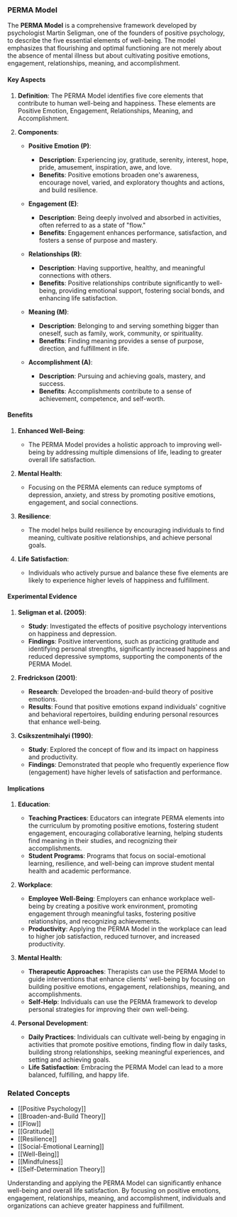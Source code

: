 ### PERMA Model

The **PERMA Model** is a comprehensive framework developed by psychologist Martin Seligman, one of the founders of positive psychology, to describe the five essential elements of well-being. The model emphasizes that flourishing and optimal functioning are not merely about the absence of mental illness but about cultivating positive emotions, engagement, relationships, meaning, and accomplishment.

#### Key Aspects

1. **Definition**:
   The PERMA Model identifies five core elements that contribute to human well-being and happiness. These elements are Positive Emotion, Engagement, Relationships, Meaning, and Accomplishment.

2. **Components**:

   - **Positive Emotion (P)**:
     - **Description**: Experiencing joy, gratitude, serenity, interest, hope, pride, amusement, inspiration, awe, and love.
     - **Benefits**: Positive emotions broaden one's awareness, encourage novel, varied, and exploratory thoughts and actions, and build resilience.

   - **Engagement (E)**:
     - **Description**: Being deeply involved and absorbed in activities, often referred to as a state of "flow."
     - **Benefits**: Engagement enhances performance, satisfaction, and fosters a sense of purpose and mastery.

   - **Relationships (R)**:
     - **Description**: Having supportive, healthy, and meaningful connections with others.
     - **Benefits**: Positive relationships contribute significantly to well-being, providing emotional support, fostering social bonds, and enhancing life satisfaction.

   - **Meaning (M)**:
     - **Description**: Belonging to and serving something bigger than oneself, such as family, work, community, or spirituality.
     - **Benefits**: Finding meaning provides a sense of purpose, direction, and fulfillment in life.

   - **Accomplishment (A)**:
     - **Description**: Pursuing and achieving goals, mastery, and success.
     - **Benefits**: Accomplishments contribute to a sense of achievement, competence, and self-worth.

#### Benefits

1. **Enhanced Well-Being**:
   - The PERMA Model provides a holistic approach to improving well-being by addressing multiple dimensions of life, leading to greater overall life satisfaction.

2. **Mental Health**:
   - Focusing on the PERMA elements can reduce symptoms of depression, anxiety, and stress by promoting positive emotions, engagement, and social connections.

3. **Resilience**:
   - The model helps build resilience by encouraging individuals to find meaning, cultivate positive relationships, and achieve personal goals.

4. **Life Satisfaction**:
   - Individuals who actively pursue and balance these five elements are likely to experience higher levels of happiness and fulfillment.

#### Experimental Evidence

1. **Seligman et al. (2005)**:
   - **Study**: Investigated the effects of positive psychology interventions on happiness and depression.
   - **Findings**: Positive interventions, such as practicing gratitude and identifying personal strengths, significantly increased happiness and reduced depressive symptoms, supporting the components of the PERMA Model.

2. **Fredrickson (2001)**:
   - **Research**: Developed the broaden-and-build theory of positive emotions.
   - **Results**: Found that positive emotions expand individuals' cognitive and behavioral repertoires, building enduring personal resources that enhance well-being.

3. **Csikszentmihalyi (1990)**:
   - **Study**: Explored the concept of flow and its impact on happiness and productivity.
   - **Findings**: Demonstrated that people who frequently experience flow (engagement) have higher levels of satisfaction and performance.

#### Implications

1. **Education**:
   - **Teaching Practices**: Educators can integrate PERMA elements into the curriculum by promoting positive emotions, fostering student engagement, encouraging collaborative learning, helping students find meaning in their studies, and recognizing their accomplishments.
   - **Student Programs**: Programs that focus on social-emotional learning, resilience, and well-being can improve student mental health and academic performance.

2. **Workplace**:
   - **Employee Well-Being**: Employers can enhance workplace well-being by creating a positive work environment, promoting engagement through meaningful tasks, fostering positive relationships, and recognizing achievements.
   - **Productivity**: Applying the PERMA Model in the workplace can lead to higher job satisfaction, reduced turnover, and increased productivity.

3. **Mental Health**:
   - **Therapeutic Approaches**: Therapists can use the PERMA Model to guide interventions that enhance clients' well-being by focusing on building positive emotions, engagement, relationships, meaning, and accomplishments.
   - **Self-Help**: Individuals can use the PERMA framework to develop personal strategies for improving their own well-being.

4. **Personal Development**:
   - **Daily Practices**: Individuals can cultivate well-being by engaging in activities that promote positive emotions, finding flow in daily tasks, building strong relationships, seeking meaningful experiences, and setting and achieving goals.
   - **Life Satisfaction**: Embracing the PERMA Model can lead to a more balanced, fulfilling, and happy life.

### Related Concepts

- [[Positive Psychology]]
- [[Broaden-and-Build Theory]]
- [[Flow]]
- [[Gratitude]]
- [[Resilience]]
- [[Social-Emotional Learning]]
- [[Well-Being]]
- [[Mindfulness]]
- [[Self-Determination Theory]]

Understanding and applying the PERMA Model can significantly enhance well-being and overall life satisfaction. By focusing on positive emotions, engagement, relationships, meaning, and accomplishment, individuals and organizations can achieve greater happiness and fulfillment.